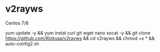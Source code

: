 # v2rayws
Centos 7/8 

yum update -y && yum instal curl git wget nano socat -y && git clone https://github.com/Rizkyaa/v2rayws && cd v2rayws && chmod +x * && auto-config2.sh
